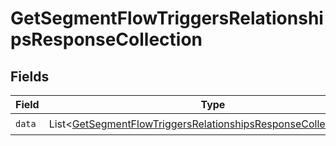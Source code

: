 # GetSegmentFlowTriggersRelationshipsResponseCollection


## Fields

| Field                                                                                                                                                    | Type                                                                                                                                                     | Required                                                                                                                                                 | Description                                                                                                                                              |
| -------------------------------------------------------------------------------------------------------------------------------------------------------- | -------------------------------------------------------------------------------------------------------------------------------------------------------- | -------------------------------------------------------------------------------------------------------------------------------------------------------- | -------------------------------------------------------------------------------------------------------------------------------------------------------- |
| `data`                                                                                                                                                   | List\<[GetSegmentFlowTriggersRelationshipsResponseCollectionData](../../models/components/GetSegmentFlowTriggersRelationshipsResponseCollectionData.md)> | :heavy_check_mark:                                                                                                                                       | N/A                                                                                                                                                      |